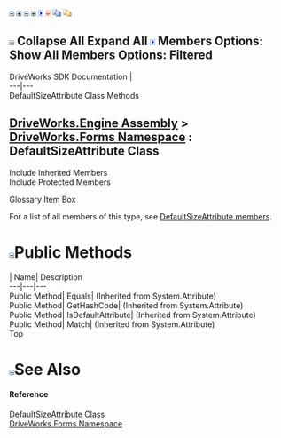 ![](dotnetimages/collapse.gif) ![](dotnetimages/expand.gif) ![](dotnetimages/collapse.gif) ![](dotnetimages/expand.gif) ![](dotnetimages/drpdown.gif) ![](dotnetimages/drpdown_orange.gif) ![](dotnetimages/copycode.gif) ![](dotnetimages/copycodeHighlight.gif)

![](dotnetimages/collapse.gif) Collapse All Expand All ![](dotnetimages/drpdown.gif) Members Options: Show All  Members Options: Filtered   
---  
DriveWorks SDK Documentation  |   
---|---  
DefaultSizeAttribute Class Methods   
  
[DriveWorks.Engine Assembly](topic2156.md) > [DriveWorks.Forms Namespace](topic7266.md) : DefaultSizeAttribute Class  
---  
  
Include Inherited Members    
Include Protected Members    


Glossary Item Box

For a list of all members of this type, see [DefaultSizeAttribute members](topic8043.md).

# ![](dotnetimages/collapse.gif)Public Methods

| Name| Description  
---|---|---  
Public Method| Equals|  (Inherited from System.Attribute)  
Public Method| GetHashCode|  (Inherited from System.Attribute)  
Public Method| IsDefaultAttribute|  (Inherited from System.Attribute)  
Public Method| Match|  (Inherited from System.Attribute)  
Top

# ![](dotnetimages/collapse.gif)See Also

#### Reference

[DefaultSizeAttribute Class](topic8042.md)   
[DriveWorks.Forms Namespace](topic7266.md)



